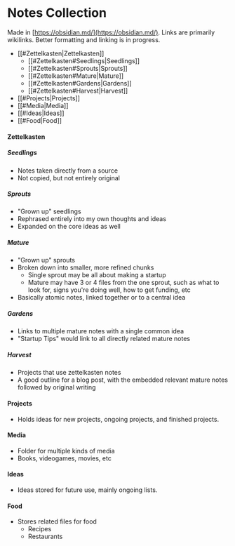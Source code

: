# Notes Collection
Made in [https://obsidian.md/](https://obsidian.md/). Links are primarily wikilinks. Better formatting and linking is in progress.

- [[#Zettelkasten|Zettelkasten]]
	- [[#Zettelkasten#Seedlings|Seedlings]]
	- [[#Zettelkasten#Sprouts|Sprouts]]
	- [[#Zettelkasten#Mature|Mature]]
	- [[#Zettelkasten#Gardens|Gardens]]
	- [[#Zettelkasten#Harvest|Harvest]]
- [[#Projects|Projects]]
- [[#Media|Media]]
- [[#Ideas|Ideas]]
- [[#Food|Food]]

#### Zettelkasten
##### Seedlings
- Notes taken directly from a source
- Not copied, but not entirely original
##### Sprouts
- "Grown up" seedlings
- Rephrased entirely into my own thoughts and ideas
- Expanded on the core ideas as well
##### Mature
- "Grown up" sprouts
- Broken down into smaller, more refined chunks
	- Single sprout may be all about making a startup
	- Mature may have 3 or 4 files from the one sprout, such as what to look for, signs you're doing well, how to get funding, etc
- Basically atomic notes, linked together or to a central idea
 ##### Gardens
- Links to multiple mature notes with a single common idea
- "Startup Tips" would link to all directly related mature notes
##### Harvest
- Projects that use zettelkasten notes
- A good outline for a blog post, with the embedded relevant mature notes followed by original writing
#### Projects
- Holds ideas for new projects, ongoing projects, and finished projects.
#### Media
- Folder for multiple kinds of media
- Books, videogames, movies, etc
#### Ideas
- Ideas stored for future use, mainly ongoing lists.
#### Food
- Stores related files for food
	- Recipes
	- Restaurants